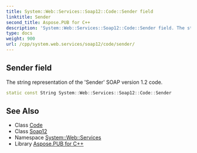 ```yaml
---
title: System::Web::Services::Soap12::Code::Sender field
linktitle: Sender
second_title: Aspose.PUB for C++
description: 'System::Web::Services::Soap12::Code::Sender field. The string representation of the ''Sender'' SOAP version 1.2 code in C++.'
type: docs
weight: 900
url: /cpp/system.web.services/soap12/code/sender/
---
```

## Sender field


The string representation of the 'Sender' SOAP version 1.2 code.

```cpp
static const String System::Web::Services::Soap12::Code::Sender
```

## See Also

* Class [Code](../)
* Class [Soap12](../../)
* Namespace [System::Web::Services](../../../)
* Library [Aspose.PUB for C++](../../../../)
